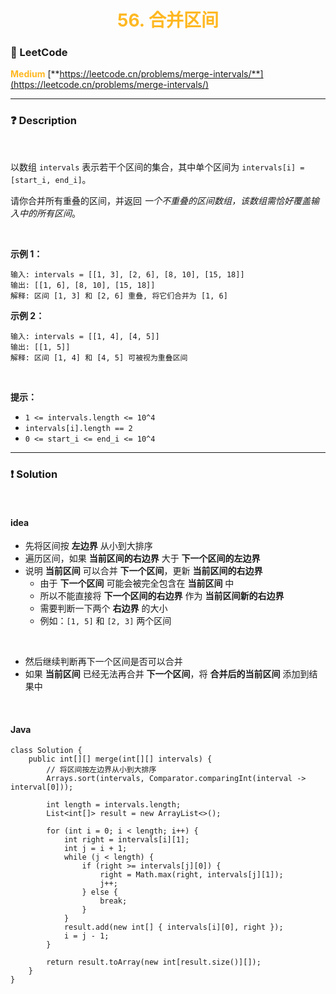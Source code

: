 <h1 style="text-align: center;"> <span style="color: #FFB822;">56. 合并区间</span> </h1>

### 🚀 LeetCode

<base target="_blank">

<span style="color: #FFB822;">**Medium**</span> [**https://leetcode.cn/problems/merge-intervals/**](https://leetcode.cn/problems/merge-intervals/)

---

### ❓ Description

<br/>

以数组 `intervals` 表示若干个区间的集合，其中单个区间为 `intervals[i] = [start_i, end_i]`。

请你合并所有重叠的区间，并返回 *一个不重叠的区间数组，该数组需恰好覆盖输入中的所有区间*。

<br/>

**示例 1：**

```
输入: intervals = [[1, 3], [2, 6], [8, 10], [15, 18]]
输出: [[1, 6], [8, 10], [15, 18]]
解释: 区间 [1, 3] 和 [2, 6] 重叠, 将它们合并为 [1, 6]
```

**示例 2：**

```
输入: intervals = [[1, 4], [4, 5]]
输出: [[1, 5]]
解释: 区间 [1, 4] 和 [4, 5] 可被视为重叠区间
```

<br/>

**提示：**

* `1 <= intervals.length <= 10^4`
* `intervals[i].length == 2`
* `0 <= start_i <= end_i <= 10^4`

---

### ❗ Solution

<br/>

#### idea

* 先将区间按 **左边界** 从小到大排序
* 遍历区间，如果 **当前区间的右边界** 大于 **下一个区间的左边界**
* 说明 **当前区间** 可以合并 **下一个区间**，更新 **当前区间的右边界**
    * 由于 **下一个区间** 可能会被完全包含在 **当前区间** 中
    * 所以不能直接将 **下一个区间的右边界** 作为 **当前区间新的右边界**
    * 需要判断一下两个 **右边界** 的大小
    * 例如：`[1, 5]` 和 `[2, 3]` 两个区间

<br/>

* 然后继续判断再下一个区间是否可以合并
* 如果 **当前区间** 已经无法再合并 **下一个区间**，将 **合并后的当前区间** 添加到结果中

<br/>

#### Java

```
class Solution {
    public int[][] merge(int[][] intervals) {
        // 将区间按左边界从小到大排序
        Arrays.sort(intervals, Comparator.comparingInt(interval -> interval[0]));

        int length = intervals.length;
        List<int[]> result = new ArrayList<>();

        for (int i = 0; i < length; i++) {
            int right = intervals[i][1];
            int j = i + 1;
            while (j < length) {
                if (right >= intervals[j][0]) {
                    right = Math.max(right, intervals[j][1]);
                    j++;
                } else {
                    break;
                }
            }
            result.add(new int[] { intervals[i][0], right });
            i = j - 1;
        }

        return result.toArray(new int[result.size()][]);
    }
}
```
